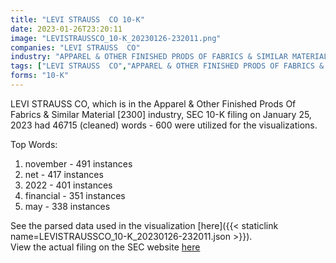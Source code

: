 ```yaml
---
title: "LEVI STRAUSS  CO 10-K"
date: 2023-01-26T23:20:11
image: "LEVISTRAUSSCO_10-K_20230126-232011.png"
companies: "LEVI STRAUSS  CO"
industry: "APPAREL & OTHER FINISHED PRODS OF FABRICS & SIMILAR MATERIAL"
tags: ["LEVI STRAUSS  CO","APPAREL & OTHER FINISHED PRODS OF FABRICS & SIMILAR MATERIAL","01-25-2023","10-K"]
forms: "10-K"
---
```

LEVI STRAUSS  CO, which is in the Apparel & Other Finished Prods Of Fabrics & Similar Material [2300] industry, SEC 10-K filing on January 25, 2023 had 46715 (cleaned) words - 600 were utilized for the visualizations.

Top Words:
1. november - 491 instances
2. net - 417 instances
3. 2022 - 401 instances
4. financial - 351 instances
5. may - 338 instances


See the parsed data used in the visualization [here]({{< staticlink name=LEVISTRAUSSCO_10-K_20230126-232011.json >}}).  
View the actual filing on the SEC website [here](https://www.sec.gov/Archives/edgar/data/94845/0000094845-23-000006.txt)